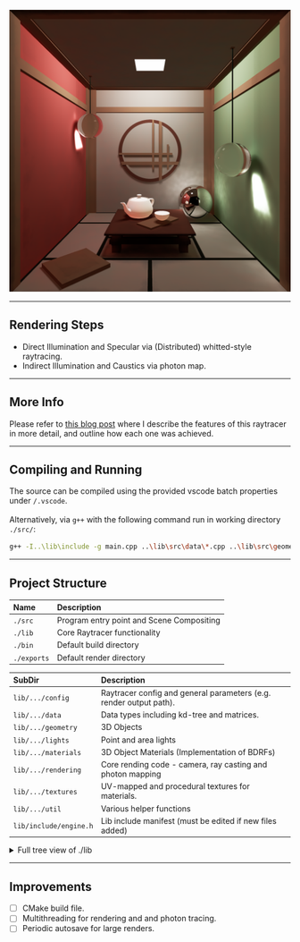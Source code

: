 <p align="center"><img src="exports_shared/tea_cerem_2048.png"></p>

---
## Rendering Steps
- Direct Illumination and Specular via (Distributed) whitted-style raytracing.
- Indirect Illumination and Caustics via photon map.

---
## More Info
Please refer to [this blog post](https://skittss.github.io/PortfolioWebsite/#/projects/RayTracer) where I describe the features of this raytracer in more detail, and outline how each one was achieved.

---
## Compiling and Running

The source can be compiled using the provided vscode batch properties under `/.vscode`.
\
\
Alternatively, via `g++` with the following command run in working directory `./src/`:
```sh
g++ -I..\lib\include -g main.cpp ..\lib\src\data\*.cpp ..\lib\src\geometry\*.cpp ..\lib\src\materials\*.cpp ..\lib\src\rendering\*.cpp ..\lib\src\util\*.cpp ..\src\scenes\*.cpp -o ..\bin\main.exe
```

---
## Project Structure



|Name|Description|
|:--|:--|
|`./src`|Program entry point and Scene Compositing|
|`./lib`|Core Raytracer functionality|
|`./bin`|Default build directory
|`./exports`|Default render directory

|SubDir|Description
|:--|:--|
|`lib/.../config`|Raytracer config and general parameters (e.g. render output path).|
|`lib/.../data`|Data types including kd-tree and matrices.|
|`lib/.../geometry`|3D Objects|
|`lib/.../lights`|Point and area lights|
|`lib/.../materials`|3D Object Materials (Implementation of BDRFs)|
|`lib/.../rendering`|Core rending code - camera, ray casting and photon mapping|
|`lib/.../textures`|UV-mapped and procedural textures for materials.|
|`lib/.../util`|Various helper functions|
|`lib/include/engine.h`|Lib include manifest (must be edited if new files added)|

<details>
<summary>Full tree view of ./lib</summary>

```
📂lib
 ┣ 📂include
 ┃ ┣ 📂config
 ┃ ┃ ┗ 📜config.h
 ┃ ┣ 📂data
 ┃ ┃ ┣ 📜bounding_box.h
 ┃ ┃ ┣ 📜bounding_volume.h
 ┃ ┃ ┣ 📜colour.h
 ┃ ┃ ┣ 📜framebuffer.h
 ┃ ┃ ┣ 📜hit.h
 ┃ ┃ ┣ 📜kd_tree.h
 ┃ ┃ ┣ 📜object.h
 ┃ ┃ ┣ 📜photon.h
 ┃ ┃ ┣ 📜ray.h
 ┃ ┃ ┣ 📜transform.h
 ┃ ┃ ┗ 📜vector.h
 ┃ ┣ 📂geometry
 ┃ ┃ ┣ 📜csg.h
 ┃ ┃ ┣ 📜cube.h
 ┃ ┃ ┣ 📜object3D.h
 ┃ ┃ ┣ 📜plane.h
 ┃ ┃ ┣ 📜polymesh.h
 ┃ ┃ ┣ 📜quadric.h
 ┃ ┃ ┗ 📜sphere.h
 ┃ ┣ 📂lights
 ┃ ┃ ┣ 📜directional_light.h
 ┃ ┃ ┣ 📜light.h
 ┃ ┃ ┣ 📜point_light.h
 ┃ ┃ ┗ 📜square_light.h
 ┃ ┣ 📂materials
 ┃ ┃ ┣ 📜dielectric.h
 ┃ ┃ ┣ 📜emissive.h
 ┃ ┃ ┣ 📜global_material.h
 ┃ ┃ ┣ 📜lambertian.h
 ┃ ┃ ┣ 📜material.h
 ┃ ┃ ┣ 📜mirror.h
 ┃ ┃ ┣ 📜normat.h
 ┃ ┃ ┗ 📜phong.h
 ┃ ┣ 📂rendering
 ┃ ┃ ┣ 📜camera.h
 ┃ ┃ ┗ 📜scene.h
 ┃ ┣ 📂textures
 ┃ ┃ ┣ 📜block_texture.h
 ┃ ┃ ┣ 📜checker_texture.h
 ┃ ┃ ┣ 📜image_texture.h
 ┃ ┃ ┗ 📜texture.h
 ┃ ┣ 📂util
 ┃ ┃ ┗ 📜util.h
 ┃ ┗ 📜engine.h
 ┗ 📂src
 ┃ ┣ 📂data
 ┃ ┃ ┣ 📜bounding_volume.cpp
 ┃ ┃ ┗ 📜framebuffer.cpp
 ┃ ┣ 📂geometry
 ┃ ┃ ┣ 📜cube.cpp
 ┃ ┃ ┣ 📜plane.cpp
 ┃ ┃ ┣ 📜polymesh.cpp
 ┃ ┃ ┗ 📜sphere.cpp
 ┃ ┣ 📂materials
 ┃ ┃ ┣ 📜lambertian.cpp
 ┃ ┃ ┗ 📜phong.cpp
 ┃ ┣ 📂rendering
 ┃ ┃ ┣ 📜camera.cpp
 ┃ ┃ ┗ 📜scene.cpp
 ┃ ┗ 📂util
 ┃ ┃ ┗ 📜util.cpp
```
</details>

---
## Improvements

- [ ] CMake build file.
- [ ] Multithreading for rendering and and photon tracing.
- [ ] Periodic autosave for large renders.
